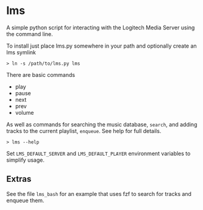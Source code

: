 # lms

A simple python script for interacting with the Logitech Media Server using the command line.

To install just place lms.py somewhere in your path and optionally create an lms symlink
``` shell
> ln -s /path/to/lms.py lms
```
There are basic commands

- play
- pause
- next
- prev
- volume

As well as commands for searching the music database, `search`, and adding tracks to the current playlist, `enqueue`.  See help for full details.
``` shell
> lms --help
```

Set `LMS_DEFAULT_SERVER` and `LMS_DEFAULT_PLAYER` environment variables to simplify usage.

## Extras ##

See the file `lms_bash` for an example that uses fzf to search for tracks and enqueue them.

